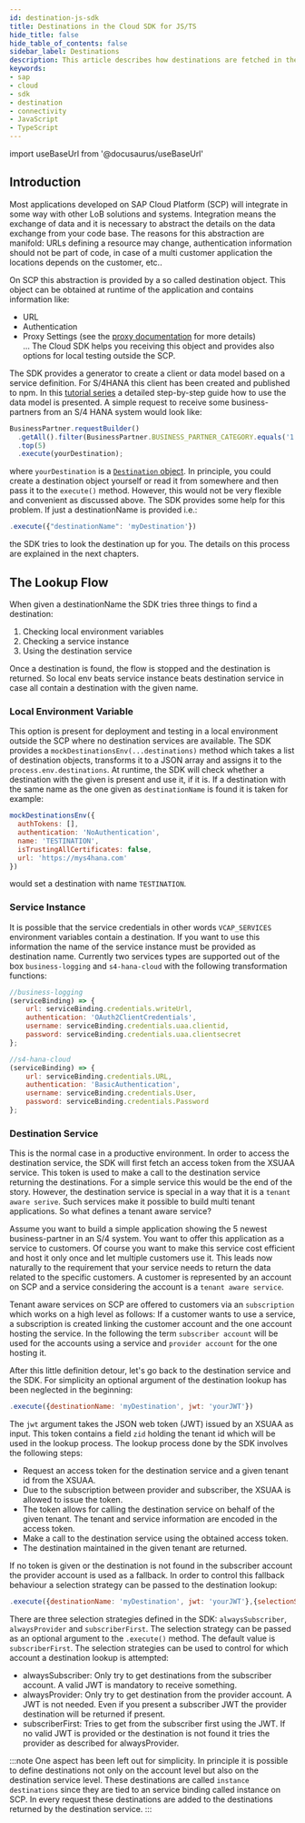 ```yaml
---
id: destination-js-sdk
title: Destinations in the Cloud SDK for JS/TS
hide_title: false
hide_table_of_contents: false
sidebar_label: Destinations
description: This article describes how destinations are fetched in the SDK and how they can be configured.
keywords:
- sap
- cloud
- sdk
- destination
- connectivity
- JavaScript 
- TypeScript
---
```


import useBaseUrl from '@docusaurus/useBaseUrl'

## Introduction ##

Most applications developed on SAP Cloud Platform (SCP) will integrate in some way with other LoB solutions and systems.
Integration means the exchange of data and it is necessary to abstract the details on the data exchange from your code base.
The reasons for this abstraction are manifold: URLs defining a resource may change, authentication information should not be part of code, in case of a multi customer application the locations depends on the customer, etc..

On SCP this abstraction is provided by a so called destination object. 
This object can be obtained at runtime of the application and contains information like:
- URL
- Authentication
- Proxy Settings (see the [proxy documentation](./proxy.md) for more details)   
...
The Cloud SDK helps you receiving this object and provides also options for local testing outside the SCP.

The SDK provides a generator to create a client or data model based on a service definition.
For S/4HANA this client has been created and published to npm. 
In this [tutorial series](https://developers.sap.com/group.s4sdk-js-cloud-foundry.html) a detailed step-by-step guide how to use the data model is presented.
A simple request to receive some business-partners from an S/4 HANA system would look like:
```js
BusinessPartner.requestBuilder()
  .getAll().filter(BusinessPartner.BUSINESS_PARTNER_CATEGORY.equals('1'))
  .top(5)
  .execute(yourDestination);
```
where `yourDestination` is a [`Destination` object](https://sap.github.io/cloud-sdk/api/1.21.0/interfaces/sap_cloud_sdk_core.destination).
In principle, you could create a destination object yourself or read it from somewhere and then pass it to the `execute()` method.
However, this would not be very flexible and convenient as discussed above.
The SDK provides some help for this problem. 
If just a destinationName is provided i.e.:
```js
.execute({"destinationName": 'myDestination'})
```
the SDK tries to look the destination up for you.
The details on this process are explained in the next chapters.

## The Lookup Flow ##

When given a destinationName the SDK tries three things to find a destination:
1. Checking local environment variables
2. Checking a service instance
3. Using the destination service

Once a destination is found, the flow is stopped and the destination is returned. 
So local env beats service instance beats destination service in case all contain a destination with the given name.

### Local Environment Variable ###

This option is present for deployment and testing in a local environment outside the SCP where no destination services are available.
The SDK provides a `mockDestinationsEnv(...destinations)` method which takes a list of destination objects, transforms it to a JSON array and assigns it to the `process.env.destinations`.
At runtime, the SDK will check whether a destination with the given is present and use it, if it is.
If a destination with the same name as the one given as `destinationName` is found it is taken for example:
```js
mockDestinationsEnv({
  authTokens: [],
  authentication: 'NoAuthentication',
  name: 'TESTINATION',
  isTrustingAllCertificates: false,
  url: 'https://mys4hana.com'
})
```
would set a destination with name `TESTINATION`.

### Service Instance ###

It is possible that the service credentials in other words `VCAP_SERVICES` environment variables contain a destination.
If you want to use this information the name of the service instance must be provided as destination name.
Currently two services types are supported out of the box `business-logging` and `s4-hana-cloud` with the following transformation functions:
```js
//business-logging
(serviceBinding) => { 
    url: serviceBinding.credentials.writeUrl,
    authentication: 'OAuth2ClientCredentials',
    username: serviceBinding.credentials.uaa.clientid,
    password: serviceBinding.credentials.uaa.clientsecret
};

//s4-hana-cloud
(serviceBinding) => {
    url: serviceBinding.credentials.URL,
    authentication: 'BasicAuthentication',
    username: serviceBinding.credentials.User,
    password: serviceBinding.credentials.Password
};
```

### Destination Service ###

This is the normal case in a productive environment. 
In order to access the destination service, the SDK will first fetch an access token from the XSUAA service.
This token is used to make a call to the destination service returning the destinations.
For a simple service this would be the end of the story.
However, the destination service is special in a way that it is a `tenant aware serive`.
Such services make it possible to build multi tenant applications.
So what defines a tenant aware service?

Assume you want to build a simple application showing the 5 newest business-partner in an S/4 system.
You want to offer this application as a service to customers.
Of course you want to make this service cost efficient and host it only once and let multiple customers use it.
This leads now naturally to the requirement that your service needs to return the data related to the specific customers.
A customer is represented by an account on SCP and a service considering the account is a `tenant aware service`. 
 
Tenant aware services on SCP are offered to customers via an `subscription` which works on a high level as follows:
If a customer wants to use a service, a subscription is created linking the customer account and the one account hosting the service.
In the following the term `subscriber account` will be used for the accounts using a service and `provider account` for the one hosting it.

After this little definition detour, let's go back to the destination service and the SDK.
For simplicity an optional argument of the destination lookup has been neglected in the beginning:
```js
.execute({destinationName: 'myDestination', jwt: 'yourJWT'})
```  
The `jwt` argument takes the JSON web token (JWT) issued by an XSUAA as input. 
This token contains a field `zid` holding the tenant id which will be used in the lookup process.
The lookup process done by the SDK involves the following steps:
- Request an access token for the destination service and a given tenant id from the XSUAA. 
- Due to the subscription between provider and subscriber, the XSUAA is allowed to issue the token.
- The token allows for calling the destination service on behalf of the given tenant.
The tenant and service information are encoded in the access token.
- Make a call to the destination service using the obtained access token.
- The destination maintained in the given tenant are returned.
  
If no token is given or the destination is not found in the subscriber account the provider account is used as a fallback.
In order to control this fallback behaviour a selection strategy can be passed to the destination lookup:
```js
.execute({destinationName: 'myDestination', jwt: 'yourJWT'},{selectionStrategy:'alwaysSubscriber'})
```
There are three selection strategies defined in the SDK: `alwaysSubscriber`, `alwaysProvider` and `subscriberFirst`.
The selection strategy can be passed as an optional argument to the `.execute()` method. 
The default value is `subscriberFirst`.
The selection strategies can be used to control for which account a destination lookup is attempted:
- alwaysSubscriber: Only try to get destinations from the subscriber account.
A valid JWT is mandatory to receive something.
- alwaysProvider: Only try to get destination from the provider account.
A JWT is not needed. 
Even if you present a subscriber JWT the provider destination will be returned if present.
- subscriberFirst: Tries to get from the subscriber first using the JWT.
If no valid JWT is provided or the destination is not found it tries the provider as described for alwaysProvider.

:::note
One aspect has been left out for simplicity.
In principle it is possible to define destinations not only on the account level but also on the destination service level.
These destinations are called `instance destinations` since they are tied to an service binding called instance on SCP.
In every request these destinations are added to the destinations returned by the destination service.
:::

 
